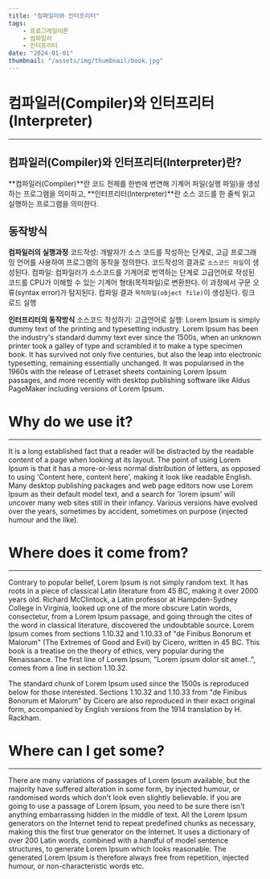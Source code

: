 ```yaml
---
title: "컴파일러와 인터프리터"
tags:
    - 프로그래밍이론
    - 컴파일러
    - 인터프리터
date: "2024-01-01"
thumbnail: "/assets/img/thumbnail/book.jpg"
---
```


# 컴파일러(Compiler)와 인터프리터(Interpreter)
---
## 컴파일러(Compiler)와 인터프리터(Interpreter)란?
**컴파일러(Compiler)**란 코드 전체를 한번에 번연해 기계어 파일(실행 파일)을 생성하는 프로그램을 의미하고, **인터프리터(Interpreter)**란 소스 코드를 한 줄씩 읽고 실행하는 프로그램을 의미한다.


## 동작방식
**컴파일러의 실행과정** 
코드작성: 개발자가 소스 코드를 작성하는 단계로, 고급 프로그래밍 언어를 사용하여 프로그램의 동작을 정의한다. 코드작성의 결과로 `소스코드 파일`이 생성된다.
컴파일: 컴파일러가 소스코드를 기계어로 번역하는 단계로 고급언어로 작성된 코드를 CPU가 이해할 수 있는 기계어 형태(목적파일)로 변환한다. 이 과정에서 구문 오류(syntax error)가 탐지된다. 컴파일 결과 `목적파일(object file)`이 생성된다.
링크
로드
실행

**인터프리터의 동작방식**
소스코드 작성하기: 고급언어로
실행: 
Lorem Ipsum is simply dummy text of the printing and typesetting industry. Lorem Ipsum has been the industry's standard dummy text ever since the 1500s, when an unknown printer took a galley of type and scrambled it to make a type specimen book. It has survived not only five centuries, but also the leap into electronic typesetting, remaining essentially unchanged. It was popularised in the 1960s with the release of Letraset sheets containing Lorem Ipsum passages, and more recently with desktop publishing software like Aldus PageMaker including versions of Lorem Ipsum.

# Why do we use it?
---
It is a long established fact that a reader will be distracted by the readable content of a page when looking at its layout. The point of using Lorem Ipsum is that it has a more-or-less normal distribution of letters, as opposed to using 'Content here, content here', making it look like readable English. Many desktop publishing packages and web page editors now use Lorem Ipsum as their default model text, and a search for 'lorem ipsum' will uncover many web sites still in their infancy. Various versions have evolved over the years, sometimes by accident, sometimes on purpose (injected humour and the like).

# Where does it come from?
---
Contrary to popular belief, Lorem Ipsum is not simply random text. It has roots in a piece of classical Latin literature from 45 BC, making it over 2000 years old. Richard McClintock, a Latin professor at Hampden-Sydney College in Virginia, looked up one of the more obscure Latin words, consectetur, from a Lorem Ipsum passage, and going through the cites of the word in classical literature, discovered the undoubtable source. Lorem Ipsum comes from sections 1.10.32 and 1.10.33 of "de Finibus Bonorum et Malorum" (The Extremes of Good and Evil) by Cicero, written in 45 BC. This book is a treatise on the theory of ethics, very popular during the Renaissance. The first line of Lorem Ipsum, "Lorem ipsum dolor sit amet..", comes from a line in section 1.10.32.

The standard chunk of Lorem Ipsum used since the 1500s is reproduced below for those interested. Sections 1.10.32 and 1.10.33 from "de Finibus Bonorum et Malorum" by Cicero are also reproduced in their exact original form, accompanied by English versions from the 1914 translation by H. Rackham.

# Where can I get some?
---
There are many variations of passages of Lorem Ipsum available, but the majority have suffered alteration in some form, by injected humour, or randomised words which don't look even slightly believable. If you are going to use a passage of Lorem Ipsum, you need to be sure there isn't anything embarrassing hidden in the middle of text. All the Lorem Ipsum generators on the Internet tend to repeat predefined chunks as necessary, making this the first true generator on the Internet. It uses a dictionary of over 200 Latin words, combined with a handful of model sentence structures, to generate Lorem Ipsum which looks reasonable. The generated Lorem Ipsum is therefore always free from repetition, injected humour, or non-characteristic words etc.